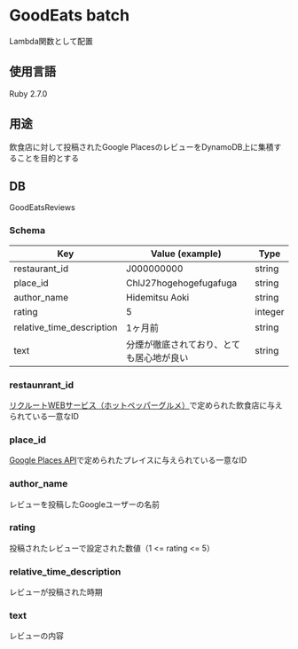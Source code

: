 # GoodEats batch
Lambda関数として配置

## 使用言語
Ruby 2.7.0

## 用途
飲食店に対して投稿されたGoogle PlacesのレビューをDynamoDB上に集積することを目的とする
 
## DB
GoodEatsReviews

### Schema
| Key | Value (example) | Type |
| - | - | - | 
| restaurant_id | J000000000 | string |
| place_id | ChlJ27hogehogefugafuga | string |
| author_name | Hidemitsu Aoki | string |
| rating | 5 | integer |
| relative_time_description | 1ヶ月前 | string |
| text | 分煙が徹底されており、とても居心地が良い | string |

### restaunrant_id
[リクルートWEBサービス（ホットペッパーグルメ）](https://webservice.recruit.co.jp/doc/hotpepper/reference.html)で定められた飲食店に与えられている一意なID

### place_id
[Google Places API](https://cloud.google.com/maps-platform/places/)で定められたプレイスに与えられている一意なID

### author_name
レビューを投稿したGoogleユーザーの名前

### rating
投稿されたレビューで設定された数値（1 <= rating <= 5）

### relative_time_description
レビューが投稿された時期

### text
レビューの内容
